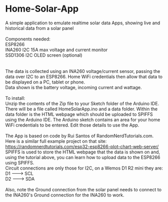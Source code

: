 # Home-Solar-App
A simple application to emulate realtime solar data Apps, showing live and historical data from a solar panel <br><br>
Components needed: <br>
ESP8266 <br>
INA260 I2C 15A max voltage and current monitor <br> 
SSD1306 I2C OLED screen (optional) <br>
<br><br>
The data is collected using an INA260 voltage/current sensor, passing the data over I2C to an ESP8266. Home WiFi credentials then allow that data to be displayed on a PC, tablet or phone. <br>
Data shown is the battery voltage, incoming current and wattage.
<br><br>
To install: <br>
Unzip the contents of the Zip file to your Sketch folder of the Arduino IDE. <br>
There will be a file called HomeSolarApp.ino and a data folder. Within the data folder is the HTML webpage which should be uploaded to SPIFFS using the Arduino IDE. The Arduino sketch contains an area for your home WiFi credentials to be entered. Edit those details to use the App. 
<br>
<br>
The App is based on code by Rui Santos of RandomNerdTutorials.com. Here is a similar full example project on that site: <br> 
https://randomnerdtutorials.com/esp32-esp8266-plot-chart-web-server/ <br>
SPIFFS is used to store the HTML webpage that the data is shown on and, using the tutorial above, you can learn how to upload data to the ESP8266 using SPIFFS. <br><r>
Circuit connections are only those for I2C, on a Wemos D1 R2 mini they are: <br>
D1 ---> SCL <br>
D2 ---> SDA <br>
<br>
Also, note the Ground connection from the solar panel needs to connect to the INA260's Ground connection for the INA260 to work.

